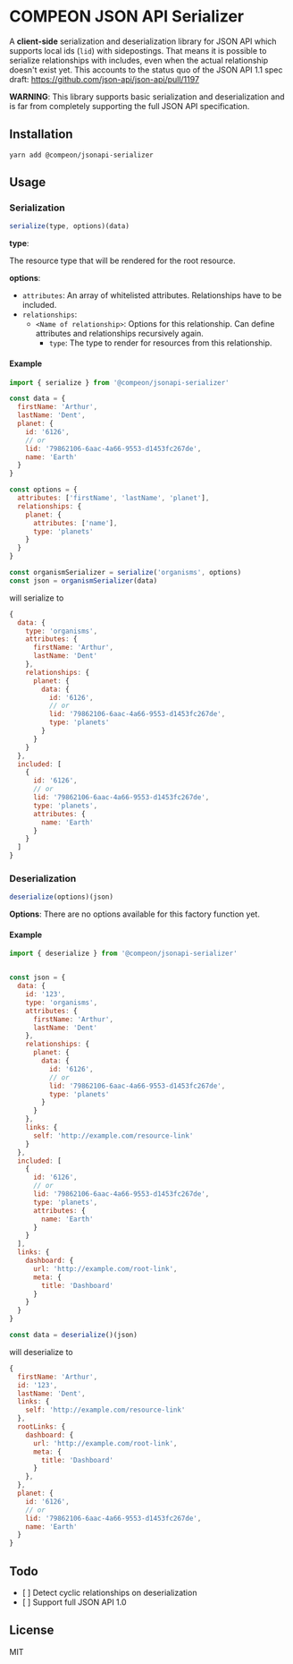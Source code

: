 # COMPEON JSON API Serializer

A **client-side** serialization and deserialization library for JSON API which supports local ids (`lid`) with sidepostings. That means it is possible to serialize relationships with includes, even when the actual relationship doesn't exist yet. This accounts to the status quo of the JSON API 1.1 spec draft: https://github.com/json-api/json-api/pull/1197

**WARNING**: This library supports basic serialization and deserialization and is far from completely supporting the full JSON API specification.

## Installation

`yarn add @compeon/jsonapi-serializer`

## Usage

### Serialization

```javascript
serialize(type, options)(data)
```
**type**:

The resource type that will be rendered for the root resource.

**options**:

- `attributes`: An array of whitelisted attributes. Relationships have to be included.
- `relationships`:
  - `<Name of relationship>`: Options for this relationship. Can define attributes and relationships recursively again.
      - `type`: The type to render for resources from this relationship.


#### Example

```javascript
import { serialize } from '@compeon/jsonapi-serializer'

const data = {
  firstName: 'Arthur',
  lastName: 'Dent',
  planet: {
    id: '6126',
    // or
    lid: '79862106-6aac-4a66-9553-d1453fc267de',
    name: 'Earth'
  }
}

const options = {
  attributes: ['firstName', 'lastName', 'planet'],
  relationships: {
    planet: {
      attributes: ['name'],
      type: 'planets'
    }
  }
}

const organismSerializer = serialize('organisms', options)
const json = organismSerializer(data)

```

will serialize to

```javascript
{
  data: {
    type: 'organisms',
    attributes: {
      firstName: 'Arthur',
      lastName: 'Dent'
    },
    relationships: {
      planet: {
        data: {
          id: '6126',
          // or
          lid: '79862106-6aac-4a66-9553-d1453fc267de',
          type: 'planets'
        }
      }
    }
  },
  included: [
    {
      id: '6126',
      // or
      lid: '79862106-6aac-4a66-9553-d1453fc267de',
      type: 'planets',
      attributes: {
        name: 'Earth'
      }
    }
  ]
}
```

### Deserialization

```javascript
deserialize(options)(json)
```

**Options**: There are no options available for this factory function yet.


#### Example

```javascript
import { deserialize } from '@compeon/jsonapi-serializer'


const json = {
  data: {
    id: '123',
    type: 'organisms',
    attributes: {
      firstName: 'Arthur',
      lastName: 'Dent'
    },
    relationships: {
      planet: {
        data: {
          id: '6126',
          // or
          lid: '79862106-6aac-4a66-9553-d1453fc267de',
          type: 'planets'
        }
      }
    },
    links: {
      self: 'http://example.com/resource-link'
    }
  },
  included: [
    {
      id: '6126',
      // or
      lid: '79862106-6aac-4a66-9553-d1453fc267de',
      type: 'planets',
      attributes: {
        name: 'Earth'
      }
    }
  ],
  links: {
    dashboard: {
      url: 'http://example.com/root-link',
      meta: {
        title: 'Dashboard'
      }
    }
  }
}

const data = deserialize()(json)

```

will deserialize to

```javascript
{
  firstName: 'Arthur',
  id: '123',
  lastName: 'Dent',
  links: {
    self: 'http://example.com/resource-link'
  },
  rootLinks: {
    dashboard: {
      url: 'http://example.com/root-link',
      meta: {
        title: 'Dashboard'
      }
    },
  },
  planet: {
    id: '6126',
    // or
    lid: '79862106-6aac-4a66-9553-d1453fc267de',
    name: 'Earth'
  }
}
```

## Todo

- [ ] Detect cyclic relationships on deserialization
- [ ] Support full JSON API 1.0

## License

MIT
